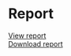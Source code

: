 # Report

[View report](https://github.com/el-moudni-hicham/SOAP-WEB-SERVICE/files/11011464/TP_SOAP.pdf)
<br/>
[Download report](https://github.com/el-moudni-hicham/SOAP-WEB-SERVICE/files/11011464/TP_SOAP.pdf)

